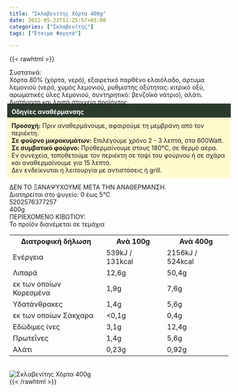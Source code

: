 ```yaml
---
title: "Σκλαβενίτης Χόρτα 400g"
date: 2022-05-23T11:25:57+03:00
categories: ["Σκλαβενίτης"]
tags: ["Έτοιμα Φαγητά"]

---
```

{{< rawhtml >}}

<div class="sload631"><div class="product"><div id="sistatika">Συστατικά:</div><div class="alltext">Χόρτα 80% (χόρτα, νερό), εξαιρετικό παρθένο ελαιόλαδο, άρτυμα λεμονιού (νερό, χυμός λεμονιού, ρυθμιστής οξύτητας: κιτρικό οξύ, αρωματικές ύλες λεμονιού, συντηρητικό: βενζοϊκό νάτριο), αλάτι.<br></div><div id="loipa">Διατήρηση και λοιπά στοιχεία προϊόντος</div><div class="alltext"><div style="background:#2b3a2d;padding:10px;margin:-5px;color:#fff"><b>Οδηγίες αναθέρμανσης</b></div><div style="background:#ffface;padding:10px;margin:-5px"><b>Προσοχή:</b> Πριν αναθερμάνουμε, αφαιρούμε τη μεμβράνη από τον περιέκτη.<br><b>Σε φούρνο μικροκυμάτων:</b> Επιλέγουμε χρόνο 2 - 3 λεπτά, στα 600Watt.<br><b>Σε συμβατικό φούρνο:</b> Προθερμαίνουμε στους 180°C, σε θερμό αέρα. Εν συνεχεία, τοποθετούμε τον περιέκτη σε ταψί του φούρνου ή σε σχάρα και αναθερμαίνουμε για 15 λεπτά.<br>Δεν ενδείκνυται η λειτουργία με αντιστάσεις ή grill.</div><br>ΔΕΝ ΤΟ ΞΑΝΑΨΥΧΟΥΜΕ ΜΕΤΑ ΤΗΝ ΑΝΑΘΕΡΜΑΝΣΗ.<br>Διατηρείται στο ψυγείο: 0 έως 5°C<br></div><div id="barcode"><div id="barimage1"></div><span id="bartext">5202576377257</span></div><div id="varos"><div id="varosimage1"></div><span id="varostext">400g</span></div><div id="kivotio">ΠΕΡΙΕΧΟΜΕΝΟ ΚΙΒΩΤΙΟΥ:<br>Το προϊόν διανέμεται σε τεμάχια</div><div class="tabout"><table id="diatable"><tbody><tr><th>Διατροφική δήλωση</th><th>Ανά 100g</th><th>Ανά 400g</th></tr><tr><td class="texr2">Ενέργεια</td><td class="texr">539kJ / 131kcal</td><td class="texr">2156kJ / 524kcal</td></tr><tr><td class="texr2">Λιπαρά</td><td class="texr">12,6g</td><td class="texr">50,4g</td></tr><tr><td class="gray">εκ των οποίων Κορεσµένα</td><td class="gray2">1,9g</td><td class="gray2">7,6g</td></tr><tr><td class="texr2">Yδατάνθρακες</td><td class="texr">1,4g</td><td class="texr">5,6g</td></tr><tr><td class="gray">εκ των οποίων Σάκχαρα</td><td class="gray2">&lt;0,1g</td><td class="gray2">0,4g</td></tr><tr><td class="texr2">Eδώδιμες ίνες</td><td class="texr">3,1g</td><td class="texr">12,4g</td></tr><tr><td class="texr2">Πρωτεΐνες</td><td class="texr">1,4g</td><td class="texr">5,6g</td></tr><tr><td class="texr2">Αλάτι</td><td class="texr">0,23g</td><td class="texr">0,92g</td></tr></tbody></table></div><br><div class="pimg"><img alt="Σκλαβενίτης Χόρτα 400g" title="Σκλαβενίτης Χόρτα 400g" src="/media/images/sklavenitis-xorta-400g.jpg"></div></div></div>
{{< /rawhtml >}}


